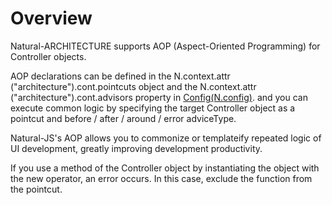 Overview
===

Natural-ARCHITECTURE supports AOP (Aspect-Oriented Programming) for Controller objects.

AOP declarations can be defined in the N.context.attr ("architecture").cont.pointcuts object and the N.context.attr ("architecture").cont.advisors property in [Config(N.config)](#cmVmcjAxMDIlMjRDb25maWckaHRtbCUyRm5hdHVyYWxqcyUyRnJlZnIlMkZyZWZyMDEwMi5odG1s). and you can execute common logic by specifying the target Controller object as a pointcut and before / after / around / error adviceType.

<p class="alert">Natural-JS's AOP allows you to commonize or templateify repeated logic of UI development, greatly improving development productivity.</p>
<p class="alert">If you use a method of the Controller object by instantiating the object with the new operator, an error occurs. In this case, exclude the function from the pointcut.</p>